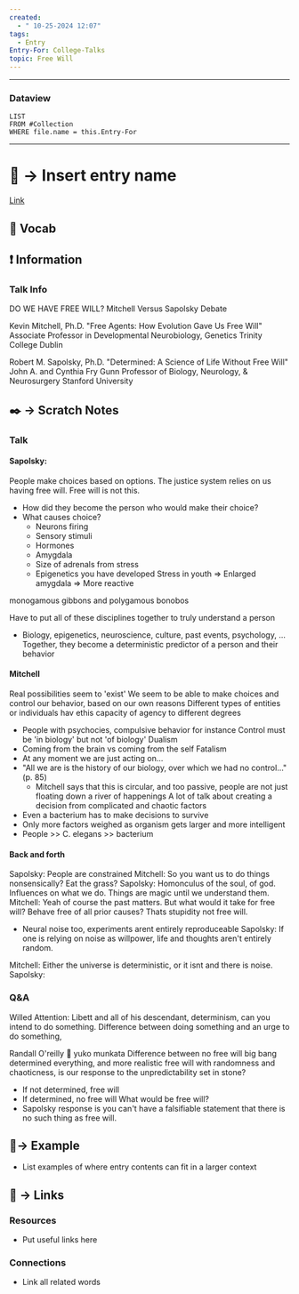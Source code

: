 ```yaml
---
created:
  - " 10-25-2024 12:07"
tags:
  - Entry
Entry-For: College-Talks
topic: Free Will
---
```


---
### Dataview
```dataview
LIST
FROM #Collection
WHERE file.name = this.Entry-For
```
---

# 📗 -> Insert entry name
[Link](https://mindbrain.ucdavis.edu/events/exploring-mind-do-we-have-free-will-mitchell-and-sapolsky-debate)
## 🎤 Vocab


## ❗ Information
### Talk Info
DO WE HAVE FREE WILL? 
Mitchell Versus Sapolsky Debate 
 
Kevin Mitchell, Ph.D. 
"Free Agents: How Evolution Gave Us Free Will"
Associate Professor in Developmental Neurobiology, Genetics
Trinity College Dublin 
 
 
Robert M. Sapolsky, Ph.D. 
"Determined: A Science of Life Without Free Will"
John A. and Cynthia Fry Gunn Professor of Biology, Neurology, & Neurosurgery
Stanford University 


## ✒️ -> Scratch Notes
### Talk
#### Sapolsky:
People make choices based on options. The justice system relies on us having free will.
Free will is not this.
- How did they become the person who would make their choice?
- What causes choice?
	- Neurons firing
	- Sensory stimuli
	- Hormones
	- Amygdala
	- Size of adrenals from stress
	- Epigenetics you have developed
Stress in youth => Enlarged amygdala => More reactive 

monogamous gibbons and polygamous bonobos

Have to put all of these disciplines together to truly understand a person
- Biology, epigenetics, neuroscience, culture, past events, psychology, ...
Together, they become a deterministic predictor of a person and their behavior


#### Mitchell
Real possibilities seem to 'exist'
We seem to be able to make choices and control our behavior, based on our own reasons
Different types of entities or individuals hav ethis capacity of agency to different degrees
- People with psychocies, compulsive behavior for instance
Control must be 'in biology' but not 'of biology'
Dualism
- Coming from the brain vs coming from the self
Fatalism
- At any moment we are just acting on...
- "All we are is the history of our biology, over which we had no control..." (p. 85)
	- Mitchell says that this is circular, and too passive, people are not just floating down a river of happenings
A lot of talk about creating a decision from complicated and chaotic factors
- Even a bacterium has to make decisions to survive
- Only more factors weighed as organism gets larger and more intelligent
- People >> C. elegans >> bacterium


#### Back and forth
Sapolsky: People are constrained
Mitchell: So you want us to do things nonsensically? Eat the grass?
Sapolsky: Homonculus of the soul, of god. Influences on what we do. Things are magic until we understand them. 
Mitchell: Yeah of course the past matters. But what would it take for free will? Behave free of all prior causes? Thats stupidity not free will.
- Neural noise too, experiments arent entirely reproduceable
Sapolsky: If one is relying on noise as willpower, life and thoughts aren't entirely random. 

Mitchell: Either the universe is deterministic, or it isnt and there is noise. 
Sapolsky: 

### Q&A
Willed Attention:
Libett and all of his descendant, determinism, can you intend to do something. Difference between doing something and an urge to do something,

Randall O'reilly 💍 yuko munkata
Difference between no free will big bang determined everything, and more realistic free will with randomness and chaoticness, is our response to the unpredictability set in stone?
- If not determined, free will
- If determined, no free will
What would be free will?
- Sapolsky response is you can't have a falsifiable statement that there is no such thing as free will. 





## 🧪-> Example
- List examples of where entry contents can fit in a larger context

## 🔗 -> Links
### Resources
- Put useful links here

### Connections
- Link all related words

